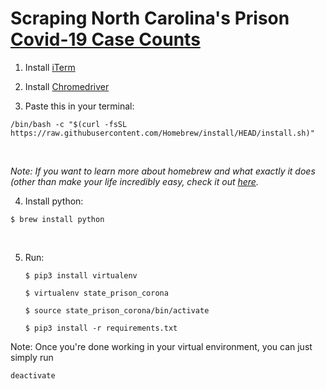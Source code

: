 # Scraping North Carolina's Prison [Covid-19 Case Counts](https://opus.doc.state.nc.us/DOPCovid19Stats/services/facilitystatsServlet)

1. Install [iTerm](https://iterm2.com/)<br>

2. Install [Chromedriver](https://chromedriver.chromium.org/downloads)<br>

3. Paste this in your terminal:
<pre><code>/bin/bash -c "$(curl -fsSL https://raw.githubusercontent.com/Homebrew/install/HEAD/install.sh)"</code></pre><br>
*Note: If you want to learn more about homebrew and what exactly it does (other than make your life incredibly easy, check it out [here](https://docs.brew.sh/Homebrew-and-Python).*<br>

4. Install python:
<pre><code>$ brew install python</code></pre><br>

5. Run:
	<pre><code>$ pip3 install virtualenv</code></pre>
	<pre><code>$ virtualenv state_prison_corona</code></pre>
	<pre><code>$ source state_prison_corona/bin/activate</code></pre>
	<pre><code>$ pip3 install -r requirements.txt</code></pre>


Note: Once you're done working in your virtual environment, you can just simply run 
<pre><code>deactivate</code></pre>